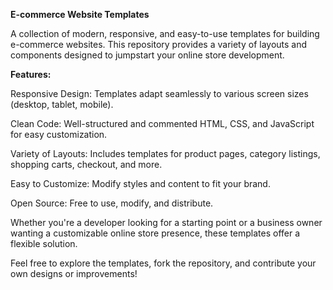 **E-commerce Website Templates**

A collection of modern, responsive, and easy-to-use templates for building e-commerce websites. This repository provides a variety of layouts and components designed to jumpstart your online store development.

**Features:**


Responsive Design: Templates adapt seamlessly to various screen sizes (desktop, tablet, mobile).

Clean Code: Well-structured and commented HTML, CSS, and JavaScript for easy customization.

Variety of Layouts: Includes templates for product pages, category listings, shopping carts, checkout, and more.

Easy to Customize: Modify styles and content to fit your brand.

Open Source: Free to use, modify, and distribute.

Whether you're a developer looking for a starting point or a business owner wanting a customizable online store presence, these templates offer a flexible solution.

Feel free to explore the templates, fork the repository, and contribute your own designs or improvements!

